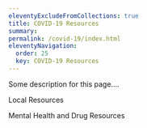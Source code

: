 ```yaml
---
eleventyExcludeFromCollections: true
title: COVID-19 Resources
summary:
permalink: /covid-19/index.html
eleventyNavigation:
  order: 25
  key: COVID-19 Resources
---
```

Some description for this page....

Local Resources

Mental Health and Drug Resources